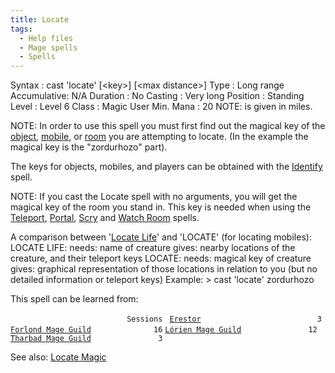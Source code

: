 ```yaml
---
title: Locate
tags:
  - Help files
  - Mage spells
  - Spells
---
```

Syntax : cast 'locate' \[\<key\>\] \[\<max distance\>\] Type : Long
range Accumulative: N/A Duration : No Casting : Very long Position :
Standing Level : Level 6 Class : Magic User Min. Mana : 20 NOTE:
<max distance> is given in miles.

NOTE: In order to use this spell you must first find out the magical key
of the [object](item "wikilink"), [mobile](mobile "wikilink"), or
[room](room "wikilink") you are attempting to locate. (In the example
the magical key is the "zordurhozo" part).

The keys for objects, mobiles, and players can be obtained with the
[Identify](Identify "wikilink") spell.

NOTE: If you cast the Locate spell with no arguments, you will get the
magical key of the room you stand in. This key is needed when using the
[Teleport](Teleport "wikilink"), [Portal](Portal "wikilink"),
[Scry](Scry "wikilink") and [Watch Room](Watch_Room "wikilink") spells.

A comparison between '[Locate Life](Locate_Life "wikilink")' and
'LOCATE' (for locating mobiles): LOCATE LIFE: needs: name of creature
gives: nearby locations of the creature, and their teleport keys LOCATE:
needs: magical key of creature gives: graphical representation of those
locations in relation to you (but no detailed information or teleport
keys) Example: \> cast 'locate' zordurhozo

This spell can be learned from:

`                          Sessions `
[`Erestor`](Erestor "wikilink")`                          3`
[`Forlond Mage Guild`](Forlond_Mage_Guild "wikilink")`              16`
[`Lórien Mage Guild`](Lórien_Mage_Guild "wikilink")`               12`
[`Tharbad Mage Guild`](Tharbad_Mage_Guild "wikilink")`               3`

See also: [Locate Magic](Locate_Magic "wikilink")
 